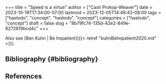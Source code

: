 +++
title = "Speed is a virtue"
author = ["Cash Prokop-Weaver"]
date = 2023-10-19T17:34:00-07:00
lastmod = 2023-12-05T14:49:43-08:00
tags = ["hastodo", "concept", "hastodo", "concept"]
categories = ["hastodo", "concept"]
draft = false
slug = "8b79fc74-135d-42e2-849e-8272619bcd4c"
+++

Also see [Ben Kuhn | Be Impatient]({{< relref "kuhnBeImpatient2020.md" >}}).


## Bibliography {#bibliography}

## References

<style>.csl-entry{text-indent: -1.5em; margin-left: 1.5em;}</style><div class="csl-bib-body">
</div>
